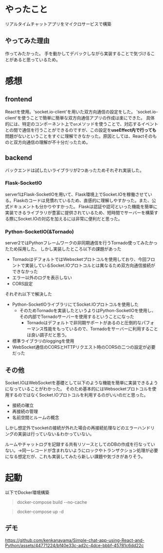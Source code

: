 # やったこと
リアルタイムチャットアプリをマイクロサービスで構築

## やってみた理由
作ってみたかった。
手を動かしてデバックしながら実装することで気づけることがあると思っているため。

# 感想

## frontend
Reactを使用。'socket.io-client'を用いた双方向通信の設定をした。
'socket.io-client'を使うことで簡単に簡単な双方向通信アプリの作成は楽にできた。
具体的には、特定のコンポーネント上で`on`メソッドを使うことで、対応するイベントとの間で通信を行うことができるのですが、この設定を**useEffect内で行っても**問題がないということをすぐに理解できなかった。原因としては、Reactそのものと双方向通信の理解が不十分だったため。

## backend
バックエンドは試したいライブラリが2つあったためそれぞれ実装した。

### Flask-SocketIO
server1はFlask-SocketIOを用いて、Flask環境上でSocket.IOを稼働させている。Flaskのコードは見慣れているため、直感的に理解しやすかった。また、公式ドキュメントも分かりやすかった。
Flaskは認証や認可といった機能を簡単に実装できるライブラリが豊富に提供されているため、短時間でサーバーを構築する際にSocket.IOの対応を加えるには非常に便利だと思った。


### Python-SocketIO(&Tornado)
server2ではPythonフレームワークの非同期通信を行うTornado使ってみたかったため採用した。
しかし実装したところ以下の課題があった

 - TornadoはデフォルトではWebscketプロトコルを使用しており、今回フロントで実装しているSocket.IOプロトコルとは異なるため双方向通信接続ができなかった
 - エラー以外のログを表示しない
 - CORS設定

それぞれ以下で解決した
 - Python-SocketIOライブラリにてSocket.IOプロトコルを使用した
   - そのためTornadoを実装したというよりはPython-SocketIOを使用し、その内部でTornadoサーバーを使用するということになった
     - Tornadoはデフォルトで非同期サポートがあるのと圧倒的なパフォーマンス性能をもっているので、Tornadoをサーバーに利用することは良い調子だと思う。
 - 標準ライブラリのloggingを使用
 - WebSocket通信のCORSとHTTPリクエスト時のCORSの二つの設定が必要だった

## その他
Socket.IOはWebSocketを基礎として以下のような機能を簡単に実装できるようになっていることがわかった。
そのため基本的にはWebsocketプロトコルを使用するのではなくSocket.IOプロトコルを利用するのがいいのだと思った。

- 接続の確立
- 再接続の管理
- 名前空間とルームの概念

しかし想定外でsocketの接続が外れた場合の再接続処理などのエラーハンドリングの実装は行っていない＆わかっていない。

ルームやチャットログを記録する共有リソースとしてのDBの作成を行なっていない。→同一レコードが含まれないようにロックやトランザクション処理が必要になる想定だが、これも実装してみたら新しい課題や気づきがありそう。

# 起動

以下でDocker環境構築
>docker-compose build --no-cache

>docker-compose up -d

## デモ



https://github.com/kenkanayama/Simple-chat-app-using-React-and-Python/assets/44771224/bf40e33c-ad2c-4dce-bbbf-45781c6dd22c


